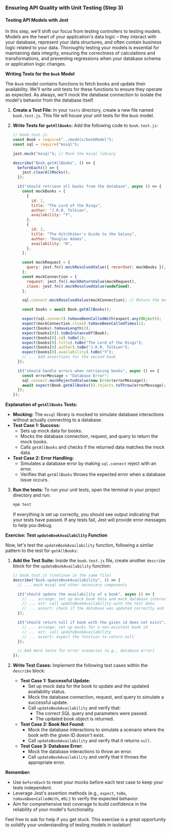 ### Ensuring API Quality with Unit Testing (Step 3)

#### Testing API Models with Jest

In this step, we'll shift our focus from testing controllers to testing models. Models are the heart of your application's data logic – they interact with your database, represent your data structures, and often contain business logic related to your data. Thoroughly testing your models is essential for maintaining data integrity, ensuring the correctness of calculations and transformations, and preventing regressions when your database schema or application logic changes.

**Writing Tests for the `Book` Model**

The `Book` model contains functions to fetch books and update their availability. We'll write unit tests for these functions to ensure they operate as expected. As always, we'll mock the database connection to isolate the model's behavior from the database itself.

1.  **Create a Test File:** In your `tests` directory, create a new file named `book.test.js`. This file will house your unit tests for the `Book` model.

2.  **Write Tests for `getAllBooks`:** Add the following code to `book.test.js`:

    ```javascript
    // book.test.js
    const Book = require("../models/bookModel");
    const sql = require("mssql");

    jest.mock("mssql"); // Mock the mssql library

    describe("Book.getAllBooks", () => {
      beforeEach(() => {
        jest.clearAllMocks();
      });

      it("should retrieve all books from the database", async () => {
        const mockBooks = [
          {
            id: 1,
            title: "The Lord of the Rings",
            author: "J.R.R. Tolkien",
            availability: "Y",
          },
          {
            id: 2,
            title: "The Hitchhiker's Guide to the Galaxy",
            author: "Douglas Adams",
            availability: "N",
          },
        ];

        const mockRequest = {
          query: jest.fn().mockResolvedValue({ recordset: mockBooks }),
        };
        const mockConnection = {
          request: jest.fn().mockReturnValue(mockRequest),
          close: jest.fn().mockResolvedValue(undefined),
        };

        sql.connect.mockResolvedValue(mockConnection); // Return the mock connection

        const books = await Book.getAllBooks();

        expect(sql.connect).toHaveBeenCalledWith(expect.any(Object));
        expect(mockConnection.close).toHaveBeenCalledTimes(1);
        expect(books).toHaveLength(2);
        expect(books[0]).toBeInstanceOf(Book);
        expect(books[0].id).toBe(1);
        expect(books[0].title).toBe("The Lord of the Rings");
        expect(books[0].author).toBe("J.R.R. Tolkien");
        expect(books[0].availability).toBe("Y");
        // ... Add assertions for the second book
      });

      it("should handle errors when retrieving books", async () => {
        const errorMessage = "Database Error";
        sql.connect.mockRejectedValue(new Error(errorMessage));
        await expect(Book.getAllBooks()).rejects.toThrow(errorMessage);
      });
    });
    ```

**Explanation of `getAllBooks` Tests:**

- **Mocking:** The `mssql` library is mocked to simulate database interactions without actually connecting to a database.
- **Test Case 1: Success:**
  - Sets up mock data for books.
  - Mocks the database connection, request, and query to return the mock books.
  - Calls `getAllBooks` and checks if the returned data matches the mock data.
- **Test Case 2: Error Handling:**
  - Simulates a database error by making `sql.connect` reject with an error.
  - Verifies that `getAllBooks` throws the expected error when a database issue occurs.

3.  **Run the tests:** To run your unit tests, open the terminal in your project directory and run:

    ```bash
    npm test
    ```

    If everything is set up correctly, you should see output indicating that your tests have passed. If any tests fail, Jest will provide error messages to help you debug.

**Exercise: Test `updateBookAvailability` Function**

Now, let's test the `updateBookAvailability` function, following a similar pattern to the test for `getAllBooks`:

1.  **Add the Test Suite:** Inside the `book.test.js` file, create another `describe` block for the `updateBookAvailability` function:

    ```javascript
    // book.test.js (continue in the same file)
    describe("Book.updateBookAvailability", () => {
      // ... mock mssql and other necessary components

      it("should update the availability of a book", async () => {
        // ... arrange: set up mock book data and mock database interaction
        // ... act: call updateBookAvailability with the test data
        // ... assert: check if the database was updated correctly and the updated book is returned
      });

      it("should return null if book with the given id does not exist", async () => {
        // ... arrange: set up mocks for a non-existent book id
        // ... act: call updateBookAvailability
        // ... assert: expect the function to return null
      });

      // Add more tests for error scenarios (e.g., database error)
    });
    ```

2.  **Write Test Cases:** Implement the following test cases within the `describe` block:

    - **Test Case 1: Successful Update:**
      - Set up mock data for the book to update and the updated availability status.
      - Mock the database connection, request, and query to simulate a successful update.
      - Call `updateBookAvailability` and verify that:
        - The correct SQL query and parameters were passed.
        - The updated book object is returned.
    - **Test Case 2: Book Not Found:**
      - Mock the database interactions to simulate a scenario where the book with the given ID doesn't exist.
      - Call `updateBookAvailability` and verify that it returns `null`.
    - **Test Case 3: Database Error:**
      - Mock the database interactions to throw an error.
      - Call `updateBookAvailability` and verify that it throws the appropriate error.

**Remember:**

- Use `beforeEach` to reset your mocks before each test case to keep your tests independent.
- Leverage Jest's assertion methods (e.g., `expect`, `toBe`, `toHaveBeenCalledWith`, etc.) to verify the expected behavior.
- Aim for comprehensive test coverage to build confidence in the reliability of your model's functionality.

Feel free to ask for help if you get stuck. This exercise is a great opportunity to solidify your understanding of testing models in isolation!
